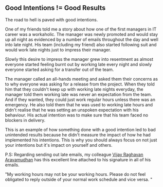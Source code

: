 ## Good Intentions != Good Results

The road to hell is paved with good intentions.

One of my friends told me a story about how one of the first managers in IT career was a workaholic. The manager was newly promoted and would stay up all night as evidenced by a number of emails throughout the day and well into late night. His team (including my friend) also started following suit and would work late nights just to impress their manager.

Slowly this desire to impress the manager grew into resentment as almost everyone started feeling burnt out by working late every night and slowly everyone started asking for a transfer out of the team.

The manager called an all-hands meeting and asked them their concerns as to why everyone was asking for a release from the project. When they told him that they couldn't keep up with working late nights everyday, the manager told them working late was never an expectation from the team. And if they wanted, they could just work regular hours unless there was an emergency. He also told them that he was used to working late hours and didn't realise that he was setting an unspoken expectation with his behaviour. His actual intention was to make sure that his team faced no blockers in delivery.

This is an example of how something done with a good intention led to bad unintended results because he didn't measure the impact of how he had implemented his intentions. This is why you should always focus on not just your intentions but it's impact on yourself and others.

P.S: Regarding sending out late emails, my colleague [Vijay Raghavan Aravamudhan](https://www.linkedin.com/in/avijayr/) has this excellent line attached to his signature in all of his emails.

"My working hours may not be your working hours. Please do not feel obligated to reply outside of your normal work schedule and vice versa. "



